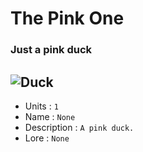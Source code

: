 # The Pink One
### Just a pink duck
![Duck](/imgs/bg-free/pink.png)
--- 
- Units : `1`
- Name : `None`
- Description : `A pink duck.`
- Lore : `None`